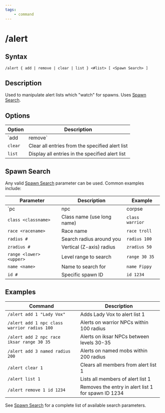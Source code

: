 ```yaml
---
tags:
    - command
---
```

# /alert

## Syntax
<!--cmd-syntax-start-->
```eqcommand
/alert { add | remove | clear | list } <#list> [ <Spawn Search> ]
```
<!--cmd-syntax-end-->

## Description
<!--cmd-desc-start-->
Used to manipulate alert lists which "watch" for spawns. Uses [Spawn Search](../general/spawn-search.md).
<!--cmd-desc-end-->
## Options

| Option | Description |
|--------|-------------|
| `add | remove` | Adds or removes spawn search item from alert list |
| `clear` | Clear all entries from the specified alert list |
| `list` | Display all entries in the specified alert list |

## Spawn Search

Any valid [Spawn Search](../general/spawn-search.md) parameter can be used. Common examples include:

| Parameter | Description | Example |
|-----------|-------------|----------|
| `pc|npc|corpse|any` | Basic spawn types | `npc` |
| `class <classname>` | Class name (use long name) | `class warrior` |
| `race <racename>` | Race name | `race troll` |
| `radius #` | Search radius around you | `radius 100` |
| `zradius #` | Vertical (Z-axis) radius | `zradius 50` |
| `range <lower> <upper>` | Level range to search | `range 30 35` |
| `name <name>` | Name to search for | `name Fippy` |
| `id #` | Specific spawn ID | `id 1234` |

## Examples

| Command | Description |
|---------|-------------|
| `/alert add 1 "Lady Vox"` | Adds Lady Vox to alert list 1 |
| `/alert add 1 npc class warrior radius 100` | Alerts on warrior NPCs within 100 radius |
| `/alert add 2 npc race iksar range 30 35` | Alerts on iksar NPCs between levels 30-35 |
| `/alert add 3 named radius 200` | Alerts on named mobs within 200 radius |
| `/alert clear 1` | Clears all members from alert list 1 |
| `/alert list 1` | Lists all members of alert list 1 |
| `/alert remove 1 id 1234` | Removes the entry in alert list 1 for spawn ID 1234 |

See [Spawn Search](../general/spawn-search.md) for a complete list of available search parameters.
